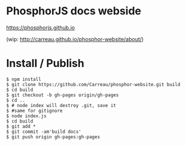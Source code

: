 # PhosphorJS docs webside

https://phosphorjs.github.io

(wip: http://carreau.github.io/phosphor-website/about/) 

# Install / Publish

```
$ npm install
$ git clone https://github.com/Carreau/phosphor-website.git build
$ cd build 
$ git checkout -b gh-pages origin/gh-pages
$ cd .. 
$ # node index will destroy .git, save it
$ #same for gitignore
$ node index.js
$ cd build
$ git add *
$ git commit -am'build docs'
$ git push origin gh-pages:gh-pages
```

